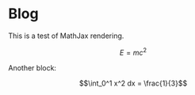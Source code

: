 # Blog

This is a test of MathJax rendering.

$$E = mc^2$$

Another block:

$$\int_0^1 x^2 dx = \frac{1}{3}$$